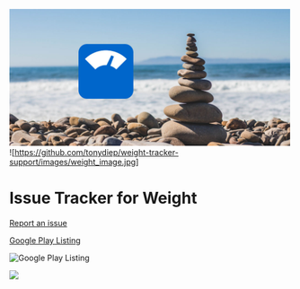 [<img src="https://github.com/tonydiep/weight-tracker-support/blob/master/images/weight_image.jpg" width="500px">]()
![https://github.com/tonydiep/weight-tracker-support/images/weight_image.jpg]
# Issue Tracker for Weight


[Report an issue](https://github.com/tonydiep/weight-tracker-support/issues)

[Google Play Listing](https://play.google.com/store/apps/details?id=com.tonydiep.weight_release)

![Google Play Listing](https://github.com/tonydiep/weight-tracker-support/images/google-play-badge.png)

[<img src="https://github.com/tonydiep/weight-tracker-support/images/google-play-badge.png" height="80px">](https://play.google.com/store/apps/details?id=com.tonydiep.weight_release)
